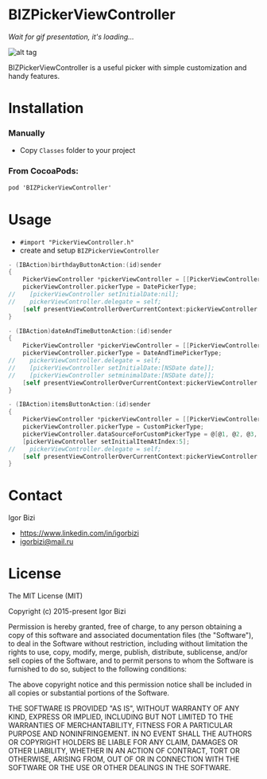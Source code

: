 # BIZPickerViewController

*Wait for gif presentation, it's loading...*

![alt tag](https://github.com/bizibizi/BIZPickerViewController/blob/master/presentation.gif)


BIZPickerViewController is a useful picker with simple customization and handy features.


# Installation

### Manually
- Copy ```Classes``` folder to your project 

### From CocoaPods:
```objective-c
pod 'BIZPickerViewController' 
```


# Usage

- ```#import "PickerViewController.h"``` 
- create and setup ```BIZPickerViewController``` 
```objective-c
- (IBAction)birthdayButtonAction:(id)sender
{
    PickerViewController *pickerViewController = [[PickerViewController alloc] initFromNib];
    pickerViewController.pickerType = DatePickerType;
//    [pickerViewController setInitialDate:nil];
//    pickerViewController.delegate = self;
    [self presentViewControllerOverCurrentContext:pickerViewController animated:YES completion:nil];
}

- (IBAction)dateAndTimeButtonAction:(id)sender
{
    PickerViewController *pickerViewController = [[PickerViewController alloc] initFromNib];
    pickerViewController.pickerType = DateAndTimePickerType;
//    pickerViewController.delegate = self;
//    [pickerViewController setInitialDate:[NSDate date]];
//    [pickerViewController setminimalDate:[NSDate date]];
    [self presentViewControllerOverCurrentContext:pickerViewController animated:YES completion:nil];
}

- (IBAction)itemsButtonAction:(id)sender
{
    PickerViewController *pickerViewController = [[PickerViewController alloc] initFromNib];
    pickerViewController.pickerType = CustomPickerType;
    pickerViewController.dataSourceForCustomPickerType = @[@1, @2, @3, @4, @5, @6, @7, @8, @9, @10];
    [pickerViewController setInitialItemAtIndex:5];
//    pickerViewController.delegate = self;
    [self presentViewControllerOverCurrentContext:pickerViewController animated:YES completion:nil];
}
```


# Contact

Igor Bizi
- https://www.linkedin.com/in/igorbizi
- igorbizi@mail.ru


# License
 
The MIT License (MIT)

Copyright (c) 2015-present Igor Bizi

Permission is hereby granted, free of charge, to any person obtaining a copy of this software and associated documentation files (the "Software"), to deal in the Software without restriction, including without limitation the rights to use, copy, modify, merge, publish, distribute, sublicense, and/or sell copies of the Software, and to permit persons to whom the Software is furnished to do so, subject to the following conditions:

The above copyright notice and this permission notice shall be included in all copies or substantial portions of the Software.

THE SOFTWARE IS PROVIDED "AS IS", WITHOUT WARRANTY OF ANY KIND, EXPRESS OR IMPLIED, INCLUDING BUT NOT LIMITED TO THE WARRANTIES OF MERCHANTABILITY, FITNESS FOR A PARTICULAR PURPOSE AND NONINFRINGEMENT. IN NO EVENT SHALL THE AUTHORS OR COPYRIGHT HOLDERS BE LIABLE FOR ANY CLAIM, DAMAGES OR OTHER LIABILITY, WHETHER IN AN ACTION OF CONTRACT, TORT OR OTHERWISE, ARISING FROM, OUT OF OR IN CONNECTION WITH THE SOFTWARE OR THE USE OR OTHER DEALINGS IN THE SOFTWARE.
 
